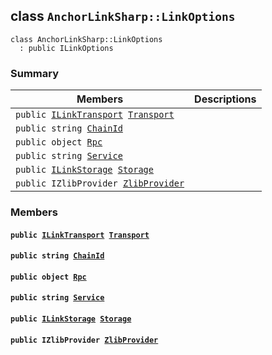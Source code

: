 ## class `AnchorLinkSharp::LinkOptions` 

```
class AnchorLinkSharp::LinkOptions
  : public ILinkOptions
```

### Summary

 Members                        | Descriptions                                
--------------------------------|---------------------------------------------
`public `[`ILinkTransport`](.github/workflows/documentation/md/AnchorLinkSharp.md#interface_anchor_link_sharp_1_1_i_link_transport)` `[`Transport`](#class_anchor_link_sharp_1_1_link_options_1a30991ccc65e19ed1c427e915b451637b) | 
`public string `[`ChainId`](#class_anchor_link_sharp_1_1_link_options_1a4476ef8ec88d45c994accc6d8c4f0da3) | 
`public object `[`Rpc`](#class_anchor_link_sharp_1_1_link_options_1a714dd6bb6ac64d2aa2a83fa16b291041) | 
`public string `[`Service`](#class_anchor_link_sharp_1_1_link_options_1acb72e8546460cb1b9c63792240f4995a) | 
`public `[`ILinkStorage`](.github/workflows/documentation/md/AnchorLinkSharp.md#interface_anchor_link_sharp_1_1_i_link_storage)` `[`Storage`](#class_anchor_link_sharp_1_1_link_options_1a3198c2558a95eb66553955ab4b579438) | 
`public IZlibProvider `[`ZlibProvider`](#class_anchor_link_sharp_1_1_link_options_1a27585f060ac5d525b44f9078b53aa32a) | 

### Members

#### `public `[`ILinkTransport`](.github/workflows/documentation/md/AnchorLinkSharp.md#interface_anchor_link_sharp_1_1_i_link_transport)` `[`Transport`](#class_anchor_link_sharp_1_1_link_options_1a30991ccc65e19ed1c427e915b451637b) 

#### `public string `[`ChainId`](#class_anchor_link_sharp_1_1_link_options_1a4476ef8ec88d45c994accc6d8c4f0da3) 

#### `public object `[`Rpc`](#class_anchor_link_sharp_1_1_link_options_1a714dd6bb6ac64d2aa2a83fa16b291041) 

#### `public string `[`Service`](#class_anchor_link_sharp_1_1_link_options_1acb72e8546460cb1b9c63792240f4995a) 

#### `public `[`ILinkStorage`](.github/workflows/documentation/md/AnchorLinkSharp.md#interface_anchor_link_sharp_1_1_i_link_storage)` `[`Storage`](#class_anchor_link_sharp_1_1_link_options_1a3198c2558a95eb66553955ab4b579438) 

#### `public IZlibProvider `[`ZlibProvider`](#class_anchor_link_sharp_1_1_link_options_1a27585f060ac5d525b44f9078b53aa32a) 

